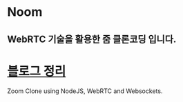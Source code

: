 # Noom
## WebRTC 기술을 활용한 줌 클론코딩 입니다.

# [블로그 정리](https://keydi.tistory.com/62)

Zoom Clone using NodeJS, WebRTC and Websockets.